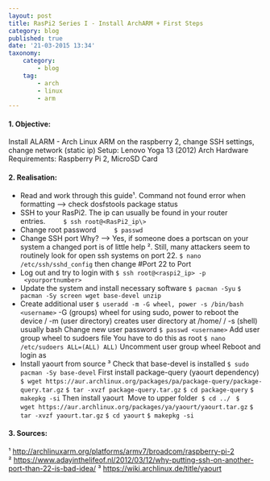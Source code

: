 ```yaml
---
layout: post
title: RasPi2 Series I - Install ArchARM + First Steps
category: blog
published: true
date: '21-03-2015 13:34'
taxonomy:
    category:
        - blog
    tag:
        - arch
        - linux
        - arm
---
```

<!--excerpt-->
#### 1. Objective: 
Install ALARM - Arch Linux ARM on the raspberry 2, change SSH settings, change network (static ip)
Setup: Lenovo Yoga 13 (2012) Arch
Hardware Requirements: Raspberry Pi 2, MicroSD Card
#### 2. Realisation:
* Read and work through this guide¹.
Command not found error when formatting --> check dosfstools package status
* SSH to your RasPi2. The ip can usually be found in your router entries.        
`$ ssh root@<RasPi2_ip\>`
* Change root password        
`$ passwd`
* Change SSH port
Why? --> Yes, if someone does a portscan on your system a changed port is of little help ². Still, many attackers seem to routinely look for open ssh systems on port 22.
`$ nano /etc/ssh/sshd_config`
then change #Port 22 to
Port  <yourportnumber>
* Log out and try to login with
`$ ssh root@<raspi2_ip> -p  <yourportnumber>`
* Update the system and install necessary software
`$ pacman -Syu`
`$ pacman -Sy screen wget base-devel unzip`
* Create additional user
`$ useradd -m -G wheel, power -s /bin/bash <username>`
-G (groups) wheel for using sudo, power to reboot the device / -m (user directory) creates user directory at /home/<username> / -s (shell) usually bash
Change new user password
`$ passwd <username>`
Add user group wheel to sudoers file
You have to do this as root
`$ nano /etc/sudoers ALL=(ALL) ALL)`
Uncomment user group wheel
Reboot and login as <username>
* Install yaourt from source ³
Check that base-devel is installed
`$ sudo pacman -Sy base-devel`
First install package-query (yaourt dependency)
`$ wget https://aur.archlinux.org/packages/pa/package-query/package-query.tar.gz`
`$ tar -xvzf package-query.tar.gz`
`$ cd package-query`
`$ makepkg -si`
Then install yaourt 
Move to upper folder 
`$ cd ../ `
`$ wget https://aur.archlinux.org/packages/ya/yaourt/yaourt.tar.gz`
`$ tar -xvzf yaourt.tar.gz`
`$ cd yaourt`
`$ makepkg -si`

#### 3. Sources:
¹ http://archlinuxarm.org/platforms/armv7/broadcom/raspberry-pi-2
² https://www.adayinthelifeof.nl/2012/03/12/why-putting-ssh-on-another-port-than-22-is-bad-idea/
³ https://wiki.archlinux.de/title/yaourt